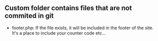 ## Custom folder contains files that are not commited in git

* footer.php: If the file exists, it will be included in the footer of the site.
It's a place to include your counter code etc...